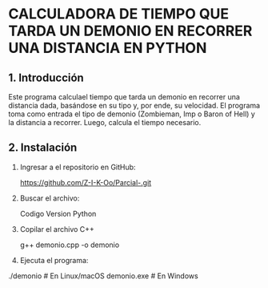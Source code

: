 # CALCULADORA DE TIEMPO QUE TARDA UN DEMONIO EN RECORRER UNA DISTANCIA EN PYTHON

## 1. Introducción
Este programa calculael tiempo que tarda un demonio en recorrer una distancia dada, basándose en su tipo y, por ende, su velocidad. El programa toma como entrada el tipo de demonio (Zombieman, Imp o Baron of Hell) y la distancia a recorrer. Luego, calcula el tiempo necesario.

## 2. Instalación
1. Ingresar a el repositorio en GitHub:

   https://github.com/Z-I-K-Oo/Parcial-.git
   
   
2. Buscar el archivo:
  
   Codigo Version Python

3. Copilar el archivo C++
   
   g++ demonio.cpp -o demonio

4. Ejecuta el programa:

  ./demonio   # En Linux/macOS
  demonio.exe # En Windows


